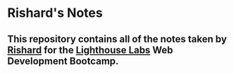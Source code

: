 # Rishard's Notes
## This repository contains all of the notes taken by [Rishard](https://github.com/Campr1) for the [Lighthouse Labs](https://www.lighthouselabs.ca/) Web Development Bootcamp.